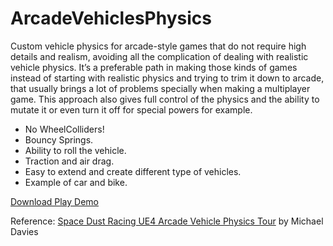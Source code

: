 # ArcadeVehiclesPhysics

Custom vehicle physics for arcade-style games that do not require high details and realism, avoiding all the complication of dealing with realistic vehicle physics. It’s a preferable path in making those kinds of games instead of starting with realistic physics and trying to trim it down to arcade, that usually brings a lot of problems specially when making a multiplayer game. This approach also gives full control of the physics and the ability to mutate it or even turn it off for special powers for example.

- No WheelColliders!
- Bouncy Springs.
- Ability to roll the vehicle.
- Traction and air drag.
- Easy to extend and create different type of vehicles.
- Example of car and bike.

[Download Play Demo](https://github.com/garcialuigi/ArcadeVehiclesPhysics/releases)

Reference:
[Space Dust Racing UE4 Arcade Vehicle Physics Tour](https://www.youtube.com/watch?v=LG1CtlFRmpU)
by Michael Davies
